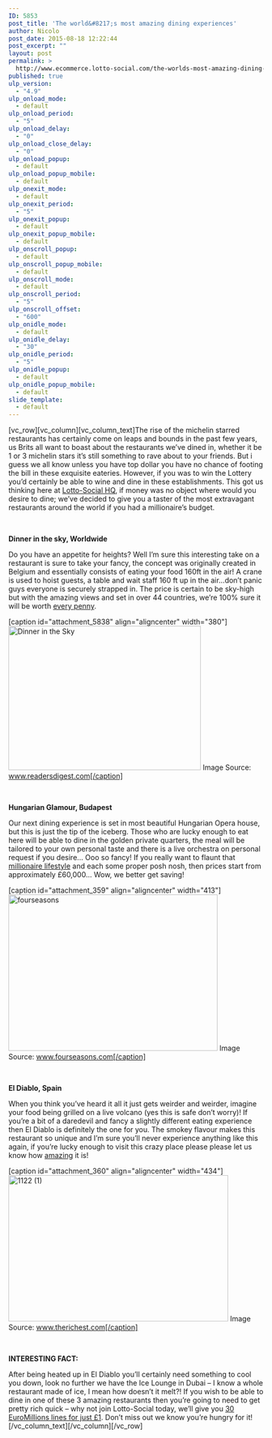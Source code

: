 ```yaml
---
ID: 5853
post_title: 'The world&#8217;s most amazing dining experiences'
author: Nicolo
post_date: 2015-08-18 12:22:44
post_excerpt: ""
layout: post
permalink: >
  http://www.ecommerce.lotto-social.com/the-worlds-most-amazing-dining-experiences/
published: true
ulp_version:
  - "4.9"
ulp_onload_mode:
  - default
ulp_onload_period:
  - "5"
ulp_onload_delay:
  - "0"
ulp_onload_close_delay:
  - "0"
ulp_onload_popup:
  - default
ulp_onload_popup_mobile:
  - default
ulp_onexit_mode:
  - default
ulp_onexit_period:
  - "5"
ulp_onexit_popup:
  - default
ulp_onexit_popup_mobile:
  - default
ulp_onscroll_popup:
  - default
ulp_onscroll_popup_mobile:
  - default
ulp_onscroll_mode:
  - default
ulp_onscroll_period:
  - "5"
ulp_onscroll_offset:
  - "600"
ulp_onidle_mode:
  - default
ulp_onidle_delay:
  - "30"
ulp_onidle_period:
  - "5"
ulp_onidle_popup:
  - default
ulp_onidle_popup_mobile:
  - default
slide_template:
  - default
---
```

[vc_row][vc_column][vc_column_text]The rise of the michelin starred restaurants has certainly come on leaps and bounds in the past few years, us Brits all want to boast about the restaurants we’ve dined in, whether it be 1 or 3 michelin stars it’s still something to rave about to your friends. But i guess we all know unless you have top dollar you have no chance of footing the bill in these exquisite eateries. However, if you was to win the Lottery you’d certainly be able to wine and dine in these establishments. This got us thinking here at <a href="/">Lotto-Social HQ</a>, if money was no object where would you desire to dine; we’ve decided to give you a taster of the most extravagant restaurants around the world if you had a millionaire’s budget.

<!--more-->

&nbsp;

<strong>Dinner in the sky, Worldwide</strong>

Do you have an appetite for heights? Well I’m sure this interesting take on a restaurant is sure to take your fancy, the concept was originally created in Belgium and essentially consists of eating your food 160ft in the air! A crane is used to hoist guests, a table and wait staff 160 ft up in the air…don’t panic guys everyone is securely strapped in. The price is certain to be sky-high but with the amazing views and set in over 44 countries, we’re 100% sure it will be worth <a href="/win-lottery-syndicates/OL=8&amp;TP1=HT&amp;TP2=&amp;IP=&amp;Prosub_ID=2090&amp;a_bid=9f7cc6b8">every penny</a>.

[caption id="attachment_5838" align="aligncenter" width="380"]<img class="size-full wp-image-5838" src="http://www.ecommerce.lotto-social.com/wp-content/uploads/dinner-in-sky.jpg" alt="Dinner in the Sky" width="380" height="285" /> Image Source: www.readersdigest.com[/caption]

&nbsp;

<strong>Hungarian Glamour, Budapest</strong>

Our next dining experience is set in most beautiful Hungarian Opera house, but this is just the tip of the iceberg. Those who are lucky enough to eat here will be able to dine in the golden private quarters, the meal will be tailored to your own personal taste and there is a live orchestra on personal request if you desire… Ooo so fancy! If you really want to flaunt that <a href="/win-lottery-syndicates/OL=8&amp;TP1=HT&amp;TP2=&amp;IP=&amp;Prosub_ID=2090&amp;a_bid=9f7cc6b8">millionaire lifestyle</a> and each some proper posh nosh, then prices start from approximately £60,000… Wow, we better get saving!

[caption id="attachment_359" align="aligncenter" width="413"]<img class="wp-image-359" src="http://news-lotto-social.s3.amazonaws.com/news/wp-content/uploads/2015/07/fourseasons.jpg" alt="fourseasons" width="413" height="309" /> Image Source: www.fourseasons.com[/caption]

&nbsp;

<strong>El Diablo, Spain</strong>

When you think you’ve heard it all it just gets weirder and weirder, imagine your food being grilled on a live volcano (yes this is safe don’t worry)! If you’re a bit of a daredevil and fancy a slightly different eating experience then El Diablo is definitely the one for you. The smokey flavour makes this restaurant so unique and I’m sure you’ll never experience anything like this again, if you’re lucky enough to visit this crazy place please please let us know how <a href="/win-lottery-syndicates/OL=8&amp;TP1=HT&amp;TP2=&amp;IP=&amp;Prosub_ID=2090&amp;a_bid=9f7cc6b8">amazing</a> it is!

[caption id="attachment_360" align="aligncenter" width="434"]<img class="wp-image-360 " src="http://news-lotto-social.s3.amazonaws.com/news/wp-content/uploads/2015/07/1122-1.jpg" alt="1122 (1)" width="434" height="289" /> Image Source: www.therichest.com[/caption]

&nbsp;

<strong>INTERESTING FACT:</strong>

After being heated up in El Diablo you’ll certainly need something to cool you down, look no further we have the Ice Lounge in Dubai – I know a whole restaurant made of ice, I mean how doesn’t it melt?! If you wish to be able to dine in one of these 3 amazing restaurants then you’re going to need to get pretty rich quick – why not join Lotto-Social today, we’ll give you <a href="/win-lottery-syndicates/OL=8&amp;TP1=HT&amp;TP2=&amp;IP=&amp;Prosub_ID=2090&amp;a_bid=9f7cc6b8">30 EuroMillions lines for just £1</a>. Don’t miss out we know you’re hungry for it![/vc_column_text][/vc_column][/vc_row]